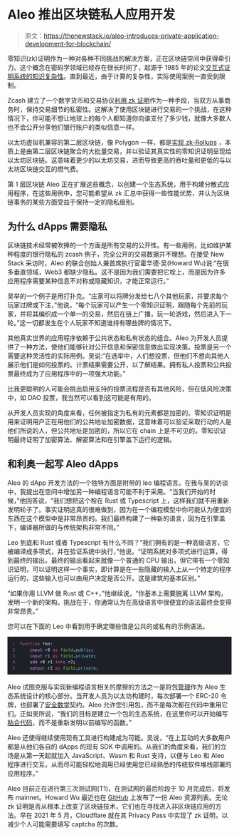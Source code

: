 # Aleo 推出区块链私人应用开发

> 原文：<https://thenewstack.io/aleo-introduces-private-application-development-for-blockchain/>

零知识(zk)证明作为一种对各种不同挑战的解决方案，正在区块链空间中获得牵引力。这个概念在密码学领域已经存在很长时间了，起源于 1985 年的论文[交互式证明系统的知识复杂性](https://epubs.siam.org/doi/10.1137/0218012)。直到最近，由于计算的复杂性，实际使用案例一直受到限制。

Zcash 建立了一个数字货币和交易协议[利用 zk 证明](https://z.cash/technology/)作为一种手段，当双方从事商务时，保持交易细节的私密性。这解决了使用区块链进行交易的一个挑战，在这种情况下，你可能不想让地球上的每个人都知道你向谁支付了多少钱，就像大多数人也不会公开分享他们银行账户的类似信息一样。

以太坊虚拟机兼容的第二层区块链，像 Polygon 一样，都是[实现 zk-Rollups](https://polygon.technology/solutions/polygon-zkevm/) ，本质上是由第二层区块链聚合的大批量交易，并以验证其真实性的零知识证明呈现给以太坊区块链。这意味着更少的以太坊交易，进而导致更高的吞吐量和更低的与以太坊区块链交互的燃气费。

第 1 层区块链 Aleo 正在扩展这些概念，以创建一个生态系统，用于构建分散式应用程序，在这些用例中，您可能希望从 zk 汇总中获得一些性能优势，并认为区块链事务的某些方面受益于保持一定的隐私级别。

## 为什么 dApps 需要隐私

区块链技术经常被吹捧的一个方面是所有交易的公开性。有一些用例，比如维护某种程度的银行隐私的 zcash 例子，完全公开的交易数据并不理想。在接受 New Stack 采访时，Aleo 的联合创始人兼首席执行官霍华德·吴(Howard Wu)说:“在很多垂直领域，Web3 都缺少隐私。这不是因为我们需要把它栓上，而是因为许多应用程序需要某种信息不对称或隐藏知识，才能正常运行。”

吴举的一个例子是用打扑克。“庄家可以将牌分发给七八个其他玩家，并要求每个玩家过牌或下注，”他说。“每个玩家可以产生一个零知识证明，跟随每个先前的玩家，并将其编织成一个单一的交易，然后在链上广播，玩一轮游戏，然后进入下一轮。”这一切都发生在个人玩家不知道谁持有哪些牌的情况下。

其他真实世界的应用程序依赖于公共状态和私有状态的组合。Aleo 为开发人员提供了一种方法，使他们能够针对公开信息和保密信息做出实现决策。投票是另一个需要这种灵活性的实际用例。吴说:“在选举中，人们想投票，但他们不想向其他人展示他们是如何投票的。计票结果需要公开，以了解结果。拥有私人投票和公共投票最终成为了应用程序中的一项强大功能。”

比我更聪明的人可能会挑出启用支持的投票流程是否有其他风险，但在低风险决策中，如 DAO 投票，我当然可以看到这可能是有用的。

从开发人员实现的角度来看，任何被指定为私有的元素都是加密的。零知识证明是用来证明用户正在用他们的公共地址加密数据，这意味着可以验证采取行动的人是他们所说的人，但公共地址是加密的，所以它在 chain 上是不可见的。零知识证明最终证明了加密算法、解密算法和在引擎盖下运行的逻辑。

## 和利奥一起写 Aleo dApps

Aleo 的 dApp 开发方法的一个独特方面是附带的 leo 编程语言。在我与吴的访谈中，我提出在空间中增加另一种编程语言可能不利于采用。“当我们开始的时候，”他回答说，“我们想把这个栓在 Rust 或 Typescript 上，这样我们就不用重新发明轮子了。事实证明这真的很难做到，因为在一个编程模型中你可能认为便宜的东西在这个模型中是非常昂贵的。我们最终构建了一种新的语言，因为在引擎盖下，编译器所做的与传统架构非常不同。”

Leo 到底和 Rust 或者 Typescript 有什么不同？“我们拥有的是一种高级语言，它被编译成多项式，并在验证系统中执行，”他说。“证明系统对多项式进行运算，得到最终的输出。最终的输出看起来就像一个普通的 CPU 输出，但它带有一个零知识证明，可以证明这样一个事实，即计算是在一些隐藏的输入上从一个特定的程序运行的，这些输入也可以由用户决定是否公开。这是建筑的基本区别。”

“如果你用 LLVM 做 Rust 或 C++，”他继续说，“你基本上需要脱离 LLVM 架构，发明一个新的架构。挑战在于，你通常认为在高级语言中很便宜的语法最终会变得非常昂贵。”

您可以在下面的 Leo 中看到用于确定哪些值是公共的或私有的示例语法。

![Aleo Leo programming language code example](img/89525f02f06043d201631705b37aebe0.png)

Aleo 试图克服与实现新编程语言相关的摩擦的方法之一是将[包管理](https://aleo.pm/)作为 Aleo 生态系统设计的核心部分。当开发人员为以太坊构建时，每次部署一个 ERC-20 令牌，也部署了[安全数学](https://github.com/OpenZeppelin/openzeppelin-contracts/blob/master/contracts/utils/math/SafeMath.sol)契约。Aleo 允许您引用包，而不是每次都在代码中重用它们。正如吴所说，“我们的目标是建立一个包的生态系统，在这里你可以开始编写[粘合代码](https://en.wikipedia.org/wiki/Glue_code)，而不是重新发明以前编写的函数。”

Aleo 还使得继续使用现有工具进行构建成为可能。吴说，“在上互动的大多数用户都是从他们各自的 dApps 的现有 SDK 中调用的。从我们的角度来看，我们的立场是从第一天起就加入 JavaScript、Wasm 和 Rust 支持，以便与 Leo 和 Aleo 程序进行交互，从而尽可能轻松地调用已经使用您已经熟悉的传统软件堆栈部署的应用程序。”

Aleo 目前正在进行第三次测试网(T1)，在测试网的最后阶段于 10 月完成后，将发布 mainnet。Howard Wu 最近也在 [GitHub](https://github.com/howardwu/awesome-aleo) 上发布了一份 Aleo 资源列表。无论 zk 证明是否从根本上改变了区块链技术，它们也在寻找进入非区块链应用的方法。早在 2021 年 5 月，Cloudflare 就在其 Privacy Pass 中实现了 zk 证明，以减少个人可能需要填写 captcha 的次数。

<svg xmlns:xlink="http://www.w3.org/1999/xlink" viewBox="0 0 68 31" version="1.1"><title>Group</title> <desc>Created with Sketch.</desc></svg>